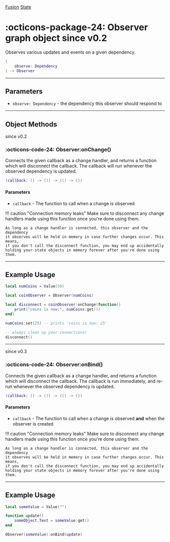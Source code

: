 <nav class="fusiondoc-api-breadcrumbs">
	<a href="../..">Fusion</a>
	<a href="..">State</a>
</nav>

<h1 class="fusiondoc-api-header" markdown>
	<span class="fusiondoc-api-icon" markdown>:octicons-package-24:</span>
	<span class="fusiondoc-api-name">Observer</span>
	<span class="fusiondoc-api-pills">
		<span class="fusiondoc-api-pill-type">graph object</span>
		<span class="fusiondoc-api-pill-since">since v0.2</span>
	</span>
</h1>

Observes various updates and events on a given dependency.

```Lua
(
	observe: Dependency
) -> Observer
```

-----

## Parameters

- `observe: Dependency` - the dependency this observer should respond to

-----

## Object Methods

<p class="fusiondoc-api-pills">
	<span class="fusiondoc-api-pill-since">since v0.2</span>
</p>

### :octicons-code-24: Observer:onChange()

Connects the given callback as a change handler, and returns a function which
will disconnect the callback. The callback will run whenever the observed
dependency is updated.

```Lua
(callback: () -> ()) -> (() -> ())
```
#### Parameters

- `callback` - The function to call when a change is observed

!!! caution "Connection memory leaks"
	Make sure to disconnect any change handlers made using this function once
	you're done using them.

	As long as a change handler is connected, this observer and the dependency
	it observes will be held in memory in case further changes occur. This means,
	if you don't call the disconnect function, you may end up accidentally
	holding your state objects in memory forever after you're done using them.

-----

## Example Usage

```Lua
local numCoins = Value(50)

local coinObserver = Observer(numCoins)

local disconnect = coinObserver:onChange(function()
	print("coins is now:", numCoins:get())
end)

numCoins:set(25) -- prints 'coins is now: 25'

-- always clean up your connections!
disconnect()
```

-----

<p class="fusiondoc-api-pills">
	<span class="fusiondoc-api-pill-since">since v0.3</span>
</p>

### :octicons-code-24: Observer:onBind()

Connects the given callback as a change handler, and returns a function which will disconnect the callback. The callback is run immediately, and re-run whenever the observed dependency is updated.

```Lua
(callback: () -> ()) -> (() -> ())
```
#### Parameters

- `callback` - The function to call when a change is observed **and** when the observer is created

!!! caution "Connection memory leaks"
	Make sure to disconnect any change handlers made using this function once
	you're done using them.

	As long as a change handler is connected, this observer and the dependency
	it observes will be held in memory in case further changes occur. This means,
	if you don't call the disconnect function, you may end up accidentally
	holding your state objects in memory forever after you're done using them.

-----

## Example Usage

```Lua
local someValue = Value("")

function update()
	someObject.Text = someValue:get()
end

Observer(someValue):onBind(update)
```